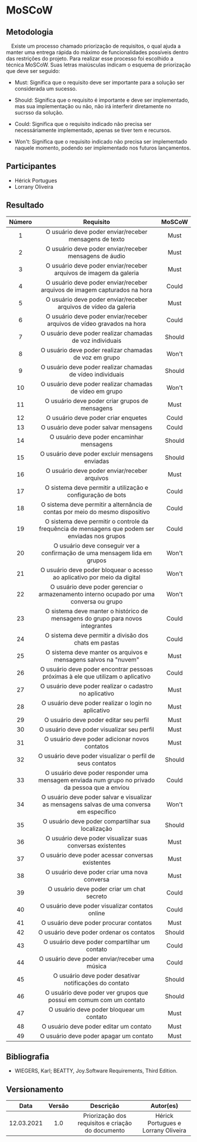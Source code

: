 # MoSCoW

## Metodologia

 <p>&emsp;Existe um processo chamado priorização de requisitos, o qual ajuda a manter uma entrega rápida do máximo de funcionalidades possíveis dentro das restrições do projeto. Para realizar esse processo foi escolhido a técnica MoSCoW. Suas letras maiúsculas indicam o esquema de priorização que deve ser seguido: </p>

- Must: Significa que o requisito deve ser importante para a solução ser considerada um sucesso.

- Should: Significa que o requisito é importante e deve ser implementado, mas sua implementação ou não, não irá interferir diretamente no sucrsso da solução. 

- Could: Significa que o requisito indicado não precisa ser necessáriamente implementado, apenas se tiver tem e recursos.

- Won't: Significa que o requisito indicado não precisa ser implementado naquele momento, podendo ser implementado nos futuros lançamentos.

## Participantes

  - Hérick Portugues
  - Lorrany Oliveira

## Resultado

| Número  |                             Requisito                                                       | MoSCoW |
|:-: |  :---------------------------------------------------------------------------------------------: | :------:|
| 1  | O usuário deve poder enviar/receber mensagens de texto                                           | Must|
| 2  | O usuário deve poder enviar/receber mensagens de áudio                                           | Must |
| 3  | O usuário deve poder enviar/receber arquivos de imagem da galeria                                | Must |
| 4  | O usuário deve poder enviar/receber arquivos de imagem capturados na hora                        | Could |
| 5  | O usuário deve poder enviar/receber arquivos de vídeo da galeria                                 | Must |
| 6  | O usuário deve poder enviar/receber arquivos de vídeo gravados na hora                           | Could |
| 7  | O usuário deve poder realizar chamadas de voz individuais                                        | Should |
| 8  | O usuário deve poder realizar chamadas de voz em grupo                                           | Won't  |
| 9  | O usuário deve poder realizar chamadas de vídeo individuais                                      | Should |
| 10 | O usuário deve poder realizar chamadas de vídeo em grupo                                         | Won't  |
| 11 | O usuário deve poder criar grupos de mensagens                                                   | Must |
| 12 | O usuário deve poder criar enquetes                                                              | Could |
| 13 | O usuário deve poder salvar mensagens                                                            | Could |
| 14 | O usuário deve poder encaminhar mensagens                                                        | Should|
| 15 | O usuário deve poder excluir mensagens enviadas                                                  | Should |
| 16 | O usuário deve poder enviar/receber arquivos                                                     | Must |
| 17 | O sistema deve permitir a utilização e configuração de bots                                      | Could |
| 18 | O sistema deve permitir a alternância de contas por meio do mesmo dispositivo                    | Could |
| 19 | O sistema deve permitir o controle da frequência de mensagens que podem ser enviadas nos grupos  | Could |
| 20 | O usuário deve conseguir ver a confirmação de uma mensagem lida em grupos                                 | Won't |
| 21 | O usuário deve poder bloquear o acesso ao aplicativo por meio da digital                         | Won't |
| 22 | O usuário deve poder gerenciar o armazenamento interno ocupado por uma conversa ou grupo         | Won't |
| 23 | O sistema deve manter o histórico de mensagens do grupo para novos integrantes                   | Could |
| 24 | O sistema deve permitir a divisão dos chats em pastas                                            | Could |
| 25 | O sistema deve manter os arquivos e mensagens salvos na "nuvem"                                  | Must |
| 26 | O usuário deve poder encontrar pessoas próximas à ele que utilizam o aplicativo                  | Could |
| 27 | O usuário deve poder realizar o cadastro no aplicativo                                           | Must |
| 28 | O usuário deve poder realizar o login no aplicativo                                              | Must |
| 29 | O usuário deve poder editar seu perfil                                                           | Must |
| 30 | O usuário deve poder visualizar seu perfil                                                       | Must |
| 31 | O usuário deve poder adicionar novos contatos                                                    | Must |
| 32 | O usuário deve poder visualizar o perfil de seus contatos                                        | Should |
| 33 | O usuário deve poder responder uma mensagem enviada num grupo no privado da pessoa que a enviou  | Could |
| 34 | O usuário deve poder salvar e visualizar as mensagens salvas de uma conversa em específico       | Won't |
| 35 | O usuário deve poder compartilhar sua localização                                                | Should |
| 36 | O usuário deve poder visualizar suas conversas existentes                                        | Must |
| 37 | O usuário deve poder acessar conversas existentes                                                | Must |
| 38 | O usuário deve poder criar uma nova conversa                                                     | Must |
| 39 | O usuário deve poder criar um chat secreto                                                       | Could |
| 40 | O usuário deve poder visualizar contatos online                                                  | Could |
| 41 | O usuário deve poder procurar contatos                                                           | Must |
| 42 | O usuário deve poder ordenar os contatos                                                         | Should |
| 43 | O usuário deve poder compartilhar um contato                                                     | Could |
| 44 | O usuário deve poder enviar/receber uma música                                                   | Could |
| 45 | O usuário deve poder desativar notificações do contato                                           | Should |
| 46 | O usuário deve poder ver grupos que possui em comum com um contato                               | Should |
| 47 | O usuário deve poder bloquear um contato                                                         | Must |
| 48 | O usuário deve poder editar um contato                                                           | Must |
| 49 | O usuário deve poder apagar um contato                                                           | Must |


## Bibliografia

- WIEGERS, Karl; BEATTY, Joy.Software Requirements, Third Edition.

## Versionamento
|   Data   | Versão |        Descrição              |            Autor(es)            |
| :------: | :----: |    :---------------------:    | :-----------------------------: |
|12.03.2021|   1.0  |  Priorização dos requisitos e criação do documento   | Hérick Portugues e Lorrany Oliveira |
